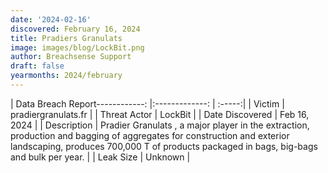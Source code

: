 ```yaml
---
date: '2024-02-16'
discovered: February 16, 2024
title: Pradiers Granulats
image: images/blog/LockBit.png
author: Breachsense Support
draft: false
yearmonths: 2024/february
---
```


| Data Breach Report------------:     |:-------------:    | :-----:|
| Victim      | pradiergranulats.fr      | 
| Threat Actor      | LockBit      | 
| Date Discovered      | Feb 16, 2024      | 
| Description      | Pradier Granulats , a major player in the extraction, production and bagging of aggregates for construction and exterior landscaping, produces 700,000 T of products packaged in bags, big-bags and bulk per year.      | 
| Leak Size      | Unknown      | 

